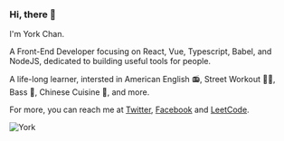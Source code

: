 ### Hi, there 👋


I'm York Chan.

A Front-End Developer focusing on React, Vue,  Typescript, Babel, and NodeJS, dedicated to building useful tools for people.

A life-long learner, intersted in American English 📻, Street Workout 🤸‍♂️,  Bass 🎸,  Chinese Cuisine 🍳, and more.

For more, you can reach me at [Twitter](https://twitter.com/chan_york), [Facebook](https://www.facebook.com/xiaoyao.chen.754) and [LeetCode](https://leetcode.cn/u/chenxiaoyao/).

![York](https://github-readme-stats.vercel.app/api?username=chenxiaoyao6228&show_icons=true)
